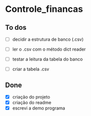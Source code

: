 # Controle_financas

## To dos
- [ ] decidir a estrutura de banco (.csv)
- [ ] ler o .csv com o método dict reader
- [ ] testar a leitura da tabela do banco
- [ ] criar a tabela .csv


## Done
 - [x] criação do projeto
 - [x] criação do readme
 - [x] escrevi a demo programa

